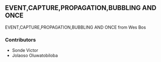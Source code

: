 ## EVENT,CAPTURE,PROPAGATION,BUBBLING AND ONCE
EVENT,CAPTURE,PROPAGATION,BUBBLING AND ONCE from Wes Bos

### Contributors 
- Sonde Victor
- Jolaoso Oluwatobiloba